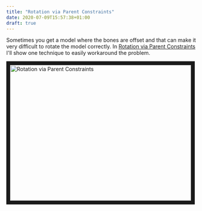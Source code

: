 ```yaml
---
title: "Rotation via Parent Constraints"
date: 2020-07-09T15:57:38+01:00
draft: true
---
```


Sometimes you get a model where the bones are offset and that can make it very difficult to rotate the model correctly.
In [Rotation via Parent Constraints](https://youtu.be/4LXdrvYpo7A "CBCStudios") I'll show one technique to easily workaround the problem. 

<a href="http://www.youtube.com/watch?v=4LXdrvYpo7A
" target="_blank"><img src="http://img.youtube.com/vi/4LXdrvYpo7A/0.jpg" 
alt="Rotation via Parent Constraints" width="480" height="360" border="10" /></a>

<!--more-->


